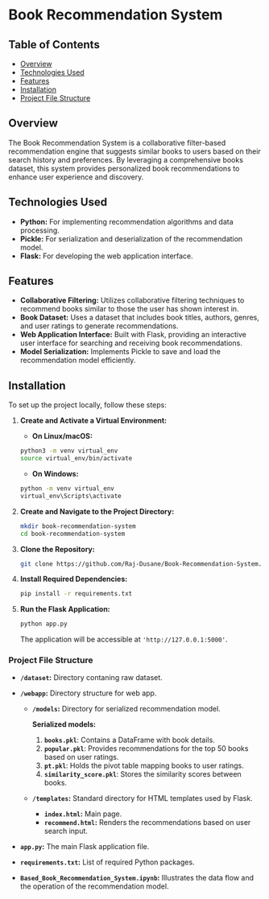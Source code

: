# Book Recommendation System

## Table of Contents

- [Overview](#overview)
- [Technologies Used](#technologies-used)
- [Features](#features)
- [Installation](#installation)
- [Project File Structure](#project-file-structure)

## Overview

The Book Recommendation System is a collaborative filter-based recommendation engine that suggests similar books to users based on their search history and preferences. By leveraging a comprehensive books dataset, this system provides personalized book recommendations to enhance user experience and discovery.

## Technologies Used

- **Python:** For implementing recommendation algorithms and data processing.
- **Pickle:** For serialization and deserialization of the recommendation model.
- **Flask:** For developing the web application interface.

## Features

- **Collaborative Filtering:** Utilizes collaborative filtering techniques to recommend books similar to those the user has shown interest in.
- **Book Dataset:** Uses a dataset that includes book titles, authors, genres, and user ratings to generate recommendations.
- **Web Application Interface:** Built with Flask, providing an interactive user interface for searching and receiving book recommendations.
- **Model Serialization:** Implements Pickle to save and load the recommendation model efficiently.

## Installation

To set up the project locally, follow these steps:

1. **Create and Activate a Virtual Environment:**
    
    - **On Linux/macOS:**

    ```bash
    python3 -m venv virtual_env
    source virtual_env/bin/activate
    ```
    
    - **On Windows:**
    
    ```bash
    python -m venv virtual_env
    virtual_env\Scripts\activate

    ```
    
3. **Create and Navigate to the Project Directory:**

    ```bash
    mkdir book-recommendation-system
    cd book-recommendation-system
    ```
    
2. **Clone the Repository:**

   ```bash
   git clone https://github.com/Raj-Dusane/Book-Recommendation-System.git
   ```

4. **Install Required Dependencies:**

    ```bash
    pip install -r requirements.txt
    ```
5. **Run the Flask Application:**

    ```bash
    python app.py
    ```
    The application will be accessible at `'http://127.0.0.1:5000'`.
    

### Project File Structure

- **`/dataset`:** Directory contaning raw dataset.

- **`/webapp`:** Directory structure for web app.

    - **`/models`:**  Directory for serialized recommendation model.
    
        **Serialized models:**
        1) **`books.pkl`**: Contains a DataFrame with book details.
        2) **`popular.pkl`**: Provides recommendations for the top 50 books based on user ratings. 
        3) **`pt.pkl`**: Holds the pivot table mapping books to user ratings.
        4) **`similarity_score.pkl`**: Stores the similarity scores between books.

    - **`/templates`:** Standard directory for HTML templates used by Flask.

      - **`index.html`:** Main page.
      - **`recommend.html`:** Renders the recommendations based on user search input.

- **`app.py`:** The main Flask application file.

- **`requirements.txt`:** List of required Python packages.

- **`Based_Book_Recommendation_System.ipynb`:** Illustrates the data flow and the operation of the recommendation model.
